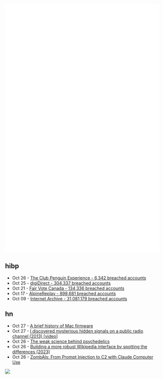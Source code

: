 ![Metrics](https://raw.githubusercontent.com/phixion/phixion/master/metrics.svg)

## hibp

<!--
for https://github.com/phixion/phixion/blob/main/.github/workflows/feeds.yml
-->
<!--START_SECTION:haveibeenpwnd-->
- Oct 26 - [The Club Penguin Experience - 6,342 breached accounts](https://haveibeenpwned.com/PwnedWebsites#TheClubPenguinExperience)
- Oct 25 - [digiDirect - 304,337 breached accounts](https://haveibeenpwned.com/PwnedWebsites#digiDirect)
- Oct 21 - [Fair Vote Canada - 134,336 breached accounts](https://haveibeenpwned.com/PwnedWebsites#FairVoteCanada)
- Oct 17 - [AlpineReplay - 898,681 breached accounts](https://haveibeenpwned.com/PwnedWebsites#AlpineReplay)
- Oct 09 - [Internet Archive - 31,081,179 breached accounts](https://haveibeenpwned.com/PwnedWebsites#InternetArchive)
<!--END_SECTION:haveibeenpwnd-->

## hn

<!--
for https://github.com/phixion/phixion/blob/main/.github/workflows/feeds.yml
-->
<!--START_SECTION:hn-->
- Oct 27 - [A brief history of Mac firmware](https://eclecticlight.co/2024/10/26/a-brief-history-of-mac-firmware/)
- Oct 27 - [I discovered mysterious hidden signals on a public radio channel (2013) [video]](https://media.ccc.de/v/30C3_-_5588_-_en_-_saal_g_-_201312281600_-_my_journey_into_fm-rds_-_oona_raisanen)
- Oct 26 - [The weak science behind psychedelics](https://www.theatlantic.com/ideas/archive/2024/10/psychedelics-medicine-science/680286/)
- Oct 26 - [Building a more robust Wikipedia interface by spotting the differences (2023)](https://www.nray.dev/blog/visual-testing-building-a-more-robust-wikipedia-interface-by-spotting-the-differences/)
- Oct 26 - [ZombAIs: From Prompt Injection to C2 with Claude Computer Use](https://embracethered.com/blog/posts/2024/claude-computer-use-c2-the-zombais-are-coming/)
<!--END_SECTION:hn-->

<!--
for https://yhype.me
-->
![](https://hit.yhype.me/github/profile?user_id=13013670)

